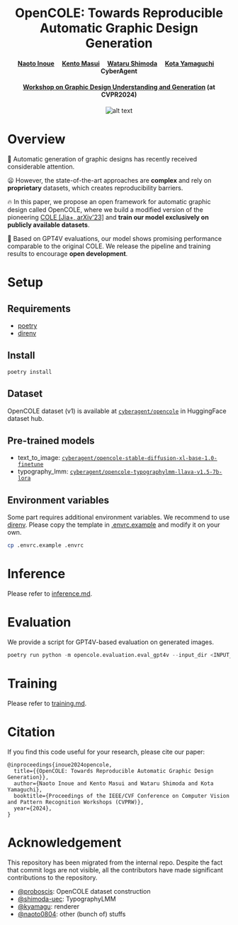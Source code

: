 <div align="center">
<h1> OpenCOLE: Towards Reproducible Automatic Graphic Design Generation </h3>

<h4 align="center">
    <a href="https://naoto0804.github.io/">Naoto Inoue</a>&emsp;
    <a href="https://scholar.google.co.jp/citations?user=ekIeOUAAAAAJ&hl=en">Kento Masui</a>&emsp;
    <a href="https://scholar.google.co.jp/citations?user=fdXoV1UAAAAJ">Wataru Shimoda</a>&emsp;
    <a href="https://sites.google.com/view/kyamagu">Kota Yamaguchi</a>&emsp;
    <br>
    CyberAgent
</h4>

<h4 align="center">
<a href="https://sites.google.com/view/gdug-workshop/">Workshop on Graphic Design Understanding and Generation</a> (at CVPR2024)
</h4>

![alt text](figs/main_results.png)

</div>

# Overview

🤔 Automatic generation of graphic designs has recently received considerable attention.

😦 However, the state-of-the-art approaches are **complex** and rely on **proprietary** datasets, which creates reproducibility barriers.

🔥 In this paper, we propose an open framework for automatic graphic design called OpenCOLE, where we build a modified version of the pioneering [COLE [Jia+, arXiv'23]](https://graphic-design-generation.github.io/) and **train our model exclusively on publicly available datasets**.

🚀 Based on GPT4V evaluations, our model shows promising performance comparable to the original COLE. We release the pipeline and training results to encourage **open development**.

# Setup

## Requirements

- [poetry](https://python-poetry.org/)
- [direnv](https://github.com/direnv/direnv)

## Install

```
poetry install
```

## Dataset
OpenCOLE dataset (v1) is available at [`cyberagent/opencole`](https://huggingface.co/datasets/cyberagent/opencole) in HuggingFace dataset hub.

## Pre-trained models
- text_to_image: [`cyberagent/opencole-stable-diffusion-xl-base-1.0-finetune`](https://huggingface.co/cyberagent/opencole-stable-diffusion-xl-base-1.0-finetune)
- typography_lmm: [`cyberagent/opencole-typographylmm-llava-v1.5-7b-lora`](https://huggingface.co/cyberagent/opencole-typographylmm-llava-v1.5-7b-lora)

## Environment variables

Some part requires additional environment variables. We recommend to use [direnv](https://direnv.net/).
Please copy the template in [.envrc.example](.envrc.example) and modify it on your own.

```bash
cp .envrc.example .envrc
```


# Inference

Please refer to [inference.md](./docs/inference.md).

# Evaluation

We provide a script for GPT4V-based evaluation on generated images.

```python
poetry run python -m opencole.evaluation.eval_gpt4v --input_dir <INPUT_DIR> --output_path <OUTPUT_PATH>
```

# Training

Please refer to [training.md](./docs/training.md).

# Citation

If you find this code useful for your research, please cite our paper:

```
@inproceedings{inoue2024opencole,
  title={{OpenCOLE: Towards Reproducible Automatic Graphic Design Generation}},
  author={Naoto Inoue and Kento Masui and Wataru Shimoda and Kota Yamaguchi},
  booktitle={Proceedings of the IEEE/CVF Conference on Computer Vision and Pattern Recognition Workshops (CVPRW)},
  year={2024},
}
```

# Acknowledgement
This repository has been migrated from the internal repo. Despite the fact that commit logs are not visible, all the contributors have made significant contributions to the repository.

- [@proboscis](https://github.com/proboscis): OpenCOLE dataset construction
- [@shimoda-uec](https://github.com/shimoda-uec): TypographyLMM
- [@kyamagu](https://github.com/kyamagu): renderer
- [@naoto0804](https://github.com/naoto0804): other (bunch of) stuffs